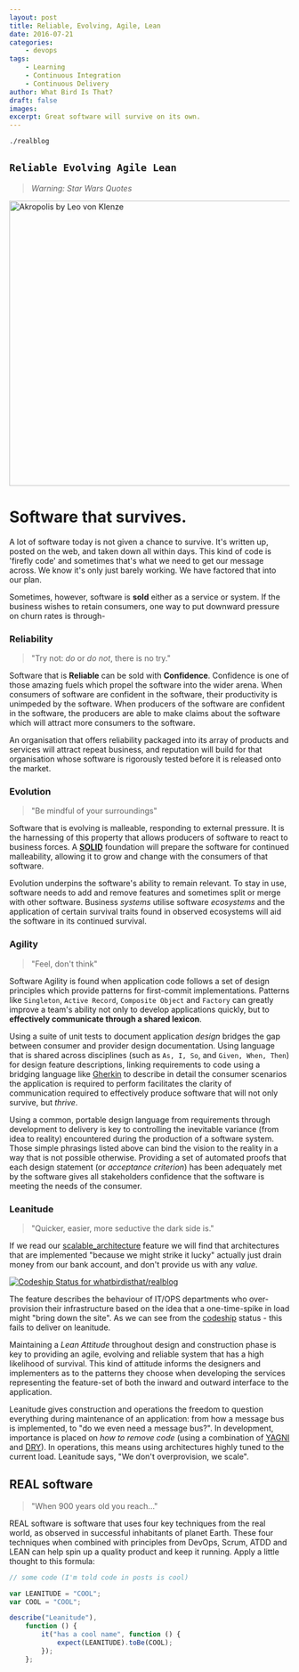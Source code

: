 ```yaml
---
layout: post
title: Reliable, Evolving, Agile, Lean
date: 2016-07-21
categories:
    - devops
tags:
    - Learning
    - Continuous Integration
    - Continuous Delivery
author: What Bird Is That?
draft: false
images:
excerpt: Great software will survive on its own.
---
```


```bash
./realblog
```

## `Reliable Evolving Agile Lean`

> _Warning: Star Wars Quotes_

<a title="Leo von Klenze [Public domain], via Wikimedia Commons" href="https://commons.wikimedia.org/wiki/File%3AAkropolis_by_Leo_von_Klenze.jpg"><img width="512" alt="Akropolis by Leo von Klenze" src="https://upload.wikimedia.org/wikipedia/commons/thumb/c/c4/Akropolis_by_Leo_von_Klenze.jpg/512px-Akropolis_by_Leo_von_Klenze.jpg"/></a>

# Software that survives.

A lot of software today is not given a chance to survive. It's written up, posted on the web, and taken down
all within days. This kind of code is 'firefly code' and sometimes that's what we need to get our message across.
We know it's only just barely working. We have factored that into our plan.

Sometimes, however, software is **sold** either as a service or system. If the business wishes to retain
consumers, one way to put downward pressure on churn rates is through-

### Reliability

> "Try not: _do_ or _do not_, there is no try."

Software that is **Reliable** can be sold with **Confidence**. Confidence is one of those amazing fuels
which propel the software into the wider arena. When consumers of software are confident in the software,
their productivity is unimpeded by the software. When producers of the software are confident in the software,
the producers are able to make claims about the software which will attract more consumers to the software.

An organisation that offers reliability packaged into its array of products and services will attract
repeat business, and reputation will build for that organisation whose software is rigorously tested
before it is released onto the market.

### Evolution

> "Be mindful of your surroundings"

Software that is evolving is malleable, responding to external pressure. It is the harnessing of this property
that allows producers of software to react to business forces.
A **[SOLID](<https://en.wikipedia.org/wiki/SOLID_(object-oriented_design)>)** foundation will prepare
the software for continued malleability, allowing it to grow and change with the consumers of that software.

Evolution underpins the software's ability to remain relevant. To stay in use, software needs to add and remove
features and sometimes split or merge with other software. Business _systems_ utilise software _ecosystems_ and
the application of certain survival traits found in observed ecosystems will aid the software in its continued
survival.

### Agility

> "Feel, don't think"

Software Agility is found when application code follows a set of design principles which provide patterns for
first-commit implementations. Patterns like `Singleton`, `Active Record`, `Composite Object` and `Factory` can
greatly improve a team's ability not only to develop applications quickly, but to **effectively communicate through
a shared lexicon**.

Using a suite of unit tests to document application _design_ bridges the gap between consumer and provider
design documentation. Using language that is shared across disciplines (such as `As, I, So`, and `Given, When, Then`)
for design feature descriptions, linking requirements to code using a bridging language like
[Gherkin](https://cucumber.io/docs/reference) to describe in detail the consumer scenarios the application
is required to perform facilitates the clarity of communication required to effectively produce software that
will not only survive, but _thrive_.

Using a common, portable design language from requirements through development to delivery is key to
controlling the inevitable variance (from idea to reality) encountered during the production of a
software system. Those simple phrasings listed above can bind the vision to the reality in a way that
is not possible otherwise. Providing a set of automated proofs that each design statement
(or _acceptance criterion_) has been adequately met by the software gives all stakeholders confidence that
the software is meeting the needs of the consumer.

### Leanitude

> "Quicker, easier, more seductive the dark side is."

If we read our [scalable_architecture](./features/scalable_architecture.feature) feature we will find that
architectures that are implemented "because we might strike it lucky" actually just drain money from our bank
account, and don't provide us with any _value_.

[ ![Codeship Status for whatbirdisthat/realblog](https://codeship.com/projects/78745f10-2ee2-0134-93e4-5ebc8f268022/status?branch=master)](https://codeship.com/projects/163749)

The feature describes the behaviour of IT/OPS departments who over-provision their infrastructure
based on the idea that a one-time-spike in load might "bring down the site". As we can see from the
[codeship](https://www.codeship.io) status - this fails to deliver on leanitude.

Maintaining a _Lean Attitude_ throughout design and construction phase is key to providing an agile, evolving
and reliable system that has a high likelihood of survival. This kind of attitude informs the designers and
implementers as to the patterns they choose when developing the services representing the feature-set of both
the inward and outward interface to the application.

Leanitude gives construction and operations the freedom to question everything during maintenance of an
application: from how a message bus is implemented, to "do we even need a message bus?". In development,
importance is placed on _how to remove code_
(using a combination of [YAGNI](https://en.wikipedia.org/wiki/You_aren%27t_gonna_need_it) and
[DRY](https://en.wikipedia.org/wiki/Don%27t_repeat_yourself)).
In operations, this means using architectures highly tuned to the current load. Leanitude says,
"We don't overprovision, we scale".

## REAL software

> "When 900 years old you reach..."

REAL software is software that uses four key techniques from the real world, as observed in successful
inhabitants of planet Earth. These four techniques when combined with principles from DevOps, Scrum,
ATDD and LEAN can help spin up a quality product and keep it running. Apply a little thought to this formula:

```javascript
// some code (I'm told code in posts is cool)

var LEANITUDE = "COOL";
var COOL = "COOL";

describe("Leanitude"),
    function () {
        it("has a cool name", function () {
            expect(LEANITUDE).toBe(COOL);
        });
    };
```
